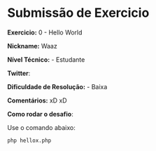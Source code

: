 # Submissão de Exercicio

**Exercicio:** 0 - Hello World

**Nickname:** Waaz

**Nível Técnico:** - Estudante

**Twitter**: 

**Dificuldade de Resolução:** - Baixa

**Comentários:** xD xD

**Como rodar o desafio**: 

Use o comando abaixo: 
```bash
php hellox.php 
```